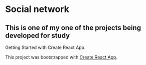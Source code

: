 # Social network
## This is one of my one of the projects being developed for study

 Getting Started with Create React App.
 
This project was bootstrapped with [Create React App](https://github.com/facebook/create-react-app).
